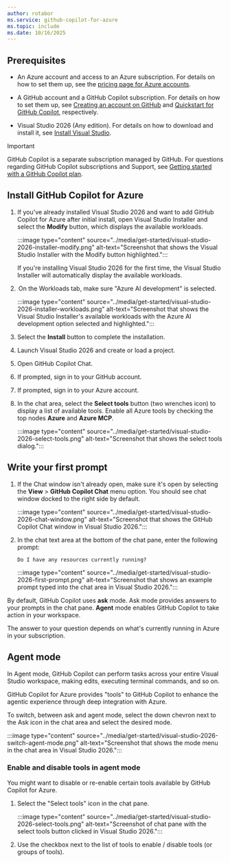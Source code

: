 ```yaml
---
author: rotabor
ms.service: github-copilot-for-azure
ms.topic: include
ms.date: 10/16/2025
---
```


## Prerequisites

- An Azure account and access to an Azure subscription. For details on how to set them up, see the [pricing page for Azure accounts](https://azure.microsoft.com/pricing/purchase-options/azure-account).

- A GitHub account and a GitHub Copilot subscription. For details on how to set them up, see [Creating an account on GitHub](https://docs.github.com/en/get-started/start-your-journey/creating-an-account-on-github) and [Quickstart for GitHub Copilot](https://docs.github.com/en/copilot/quickstart), respectively.

- Visual Studio 2026 (Any edition). For details on how to download and install it, see [Install Visual Studio](https://visualstudio.microsoft.com/insiders/).

>[!IMPORTANT]
>GitHub Copilot is a separate subscription managed by GitHub. For questions regarding GitHub Copilot subscriptions and Support, see [Getting started with a GitHub Copilot plan](https://docs.github.com/en/copilot/how-tos/manage-your-account/get-started-with-a-copilot-plan).


## Install GitHub Copilot for Azure

1. If you've already installed Visual Studio 2026 and want to add GitHub Copilot for Azure after initial install, open Visual Studio Installer and select the **Modify** button, which displays the available workloads.

   :::image type="content" source="../media/get-started/visual-studio-2026-installer-modify.png" alt-text="Screenshot that shows the Visual Studio Installer with the Modify button highlighted.":::

   If you're installing Visual Studio 2026 for the first time, the Visual Studio Installer will automatically display the available workloads.

1.  On the Workloads tab, make sure "Azure AI development" is selected.

   :::image type="content" source="../media/get-started/visual-studio-2026-installer-workloads.png" alt-text="Screenshot that shows the Visual Studio Installer's available workloads with the Azure AI development option selected and highlighted.":::

1. Select the **Install** button to complete the installation.

1. Launch Visual Studio 2026 and create or load a project.

1. Open GitHub Copilot Chat. 

1. If prompted, sign in to your GitHub account. 

1. If prompted, sign in to your Azure account. 

1. In the chat area, select the **Select tools** button (two wrenches icon) to display a list of available tools. Enable all Azure tools by checking the top nodes **Azure** and **Azure MCP**.

   :::image type="content" source="../media/get-started/visual-studio-2026-select-tools.png" alt-text="Screenshot that shows the select tools dialog.":::


## Write your first prompt

1. If the Chat window isn't already open, make sure it's open by selecting the **View** > **GitHub Copilot Chat** menu option. You should see chat window docked to the right side by default.

   :::image type="content" source="../media/get-started/visual-studio-2026-chat-window.png" alt-text="Screenshot that shows the GitHub Copilot Chat window in Visual Studio 2026.":::

1. In the chat text area at the bottom of the chat pane, enter the following prompt:

   ```prompt
   Do I have any resources currently running?
   ```

   :::image type="content" source="../media/get-started/visual-studio-2026-first-prompt.png" alt-text="Screenshot that shows an example prompt typed into the chat area in Visual Studio 2026.":::

By default, GitHub Copilot uses **ask** mode. Ask mode provides answers to your prompts in the chat pane. **Agent** mode enables GitHub Copilot to take action in your workspace.

The answer to your question depends on what's currently running in Azure in your subscription.

## Agent mode

In Agent mode, GitHub Copilot can perform tasks across your entire Visual Studio workspace, making edits, executing terminal commands, and so on.

GitHub Copilot for Azure provides "tools" to GitHub Copilot to enhance the agentic experience through deep integration with Azure.

To switch, between ask and agent mode, select the down chevron next to the Ask icon in the chat area and select the desired mode.

   :::image type="content" source="../media/get-started/visual-studio-2026-switch-agent-mode.png" alt-text="Screenshot that shows the mode menu in the chat area in Visual Studio 2026.":::

### Enable and disable tools in agent mode

You might want to disable or re-enable certain tools available by GitHub Copilot for Azure.

1. Select the "Select tools" icon in the chat pane.

   :::image type="content" source="../media/get-started/visual-studio-2026-select-tools.png" alt-text="Screenshot of chat pane with the select tools button clicked in Visual Studio 2026.":::

1. Use the checkbox next to the list of tools to enable / disable tools (or groups of tools).


